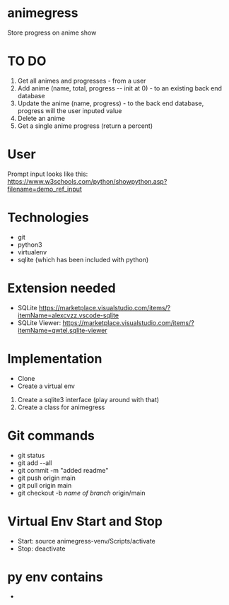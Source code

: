 # animegress
Store progress on anime show

# TO DO 
1. Get all animes and progresses - from a user
2. Add anime (name, total, progress -- init at 0)  - to an existing back end database
3. Update the anime (name, progress) - to the back end database, progress will the user inputed value
4. Delete an anime
5. Get a single anime progress (return a percent)

# User
Prompt input looks like this: https://www.w3schools.com/python/showpython.asp?filename=demo_ref_input

# Technologies
- git
- python3
- virtualenv
- sqlite (which has been included with python)

# Extension needed
- SQLite https://marketplace.visualstudio.com/items/?itemName=alexcvzz.vscode-sqlite
- SQLite Viewer: https://marketplace.visualstudio.com/items/?itemName=qwtel.sqlite-viewer
# Implementation
- Clone
- Create a virtual env
1. Create a sqlite3 interface (play around with that)
2. Create a class for animegress

# Git commands
- git status
- git add --all
- git commit -m "added readme"
- git push origin main
- git pull origin main
- git checkout -b *name of branch* origin/main

# Virtual Env Start and Stop
- Start: source animegress-venv/Scripts/activate
- Stop: deactivate

# py env contains 
- 